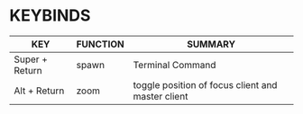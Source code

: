 # KEYBINDS

|		KEY	 	|	FUNCTION	|		SUMMARY		|
|		----	 	|	----		|		----		|
|	 Super + Return		|	spawn		|	Terminal Command	|
|	Alt + Return		|	zoom		|	toggle position of focus client and master client	|
